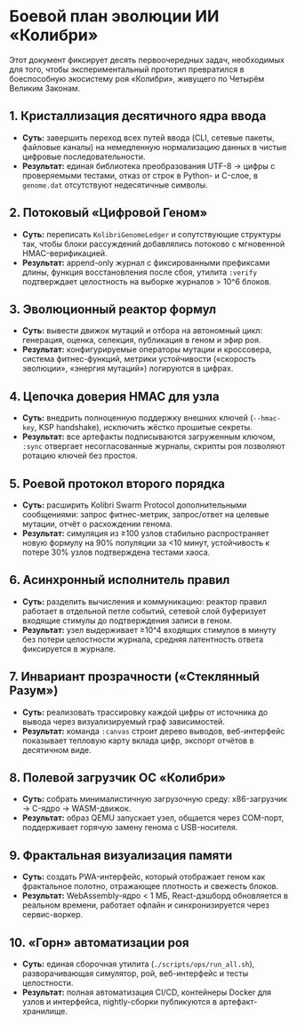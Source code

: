 # Боевой план эволюции ИИ «Колибри»

Этот документ фиксирует десять первоочередных задач, необходимых для того, чтобы экспериментальный прототип превратился в боеспособную экосистему роя «Колибри», живущего по Четырём Великим Законам.

## 1. Кристаллизация десятичного ядра ввода
- **Суть:** завершить переход всех путей ввода (CLI, сетевые пакеты, файловые каналы) на немедленную нормализацию данных в чистые цифровые последовательности.
- **Результат:** единая библиотека преобразования UTF-8 → цифры с проверяемыми тестами, отказ от строк в Python- и C-слое, в `genome.dat` отсутствуют недесятичные символы.

## 2. Потоковый «Цифровой Геном»
- **Суть:** переписать `KolibriGenomeLedger` и сопутствующие структуры так, чтобы блоки рассуждений добавлялись потоково с мгновенной HMAC-верификацией.
- **Результат:** append-only журнал с фиксированными префиксами длины, функция восстановления после сбоя, утилита `:verify` подтверждает целостность на выборке журналов > 10^6 блоков.

## 3. Эволюционный реактор формул
- **Суть:** вывести движок мутаций и отбора на автономный цикл: генерация, оценка, селекция, публикация в геном и эфир роя.
- **Результат:** конфигурируемые операторы мутации и кроссовера, система фитнес-функций, метрики устойчивости («скорость эволюции», «энергия мутаций») логируются в цифрах.

## 4. Цепочка доверия HMAC для узла
- **Суть:** внедрить полноценную поддержку внешних ключей (`--hmac-key`, KSP handshake), исключить жёстко прошитые секреты.
- **Результат:** все артефакты подписываются загруженным ключом, `:sync` отвергает несогласованные журналы, скрипты роя позволяют ротацию ключей без простоя.

## 5. Роевой протокол второго порядка
- **Суть:** расширить Kolibri Swarm Protocol дополнительными сообщениями: запрос фитнес-метрик, запрос/ответ на целевые мутации, отчёт о расхождении генома.
- **Результат:** симуляция из ≥100 узлов стабильно распространяет новую формулу на 90% популяции за <10 минут, устойчивость к потере 30% узлов подтверждена тестами хаоса.

## 6. Асинхронный исполнитель правил
- **Суть:** разделить вычисления и коммуникацию: реактор правил работает в отдельной петле событий, сетевой слой буферизует входящие стимулы до подтверждения записи в геном.
- **Результат:** узел выдерживает ≥10^4 входящих стимулов в минуту без потери целостности журнала, средняя латентность ответа фиксируется в журнале.

## 7. Инвариант прозрачности («Стеклянный Разум»)
- **Суть:** реализовать трассировку каждой цифры от источника до вывода через визуализируемый граф зависимостей.
- **Результат:** команда `:canvas` строит дерево выводов, веб-интерфейс показывает тепловую карту вклада цифр, экспорт отчётов в десятичном виде.

## 8. Полевой загрузчик ОС «Колибри»
- **Суть:** собрать минималистичную загрузочную среду: x86-загрузчик → C-ядро → WASM-движок.
- **Результат:** образ QEMU запускает узел, общается через COM-порт, поддерживает горячую замену генома с USB-носителя.

## 9. Фрактальная визуализация памяти
- **Суть:** создать PWA-интерфейс, который отображает геном как фрактальное полотно, отражающее плотность и свежесть блоков.
- **Результат:** WebAssembly-ядро < 1 МБ, React-дэшборд обновляется в реальном времени, работает офлайн и синхронизируется через сервис-воркер.

## 10. «Горн» автоматизации роя
- **Суть:** единая сборочная утилита (`./scripts/ops/run_all.sh`), разворачивающая симулятор, рой, веб-интерфейс и тесты целостности.
- **Результат:** полная автоматизация CI/CD, контейнеры Docker для узлов и интерфейса, nightly-сборки публикуются в артефакт-хранилище.

